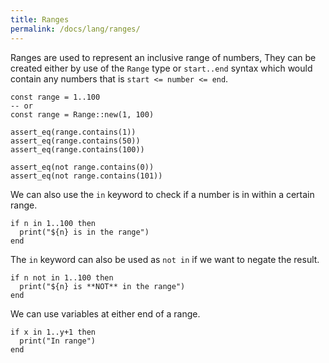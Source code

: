 ```yaml
---
title: Ranges
permalink: /docs/lang/ranges/
---
```


Ranges are used to represent an inclusive range of numbers, They can be created either by use of the `Range` type or `start..end` syntax which would contain any numbers that is `start <= number <= end`.

```fuse
const range = 1..100
-- or
const range = Range::new(1, 100)

assert_eq(range.contains(1))
assert_eq(range.contains(50))
assert_eq(range.contains(100))

assert_eq(not range.contains(0))
assert_eq(not range.contains(101))
```

We can also use the `in` keyword to check if a number is in within a certain range.

```fuse
if n in 1..100 then
  print("${n} is in the range")
end
```

The `in` keyword can also be used as `not in` if we want to negate the result.

```fuse
if n not in 1..100 then
  print("${n} is **NOT** in the range")
end
```

We can use variables at either end of a range.

```fuse
if x in 1..y+1 then
  print("In range")
end
```

